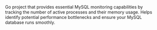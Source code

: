 Go project that provides essential MySQL monitoring capabilities by tracking the number of active processes and their memory usage. Helps identify potential performance bottlenecks and ensure your MySQL database runs smoothly.
